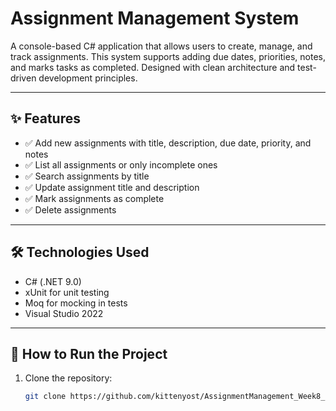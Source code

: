 ﻿# Assignment Management System

A console-based C# application that allows users to create, manage, and track assignments. This system supports adding due dates, priorities, notes, and marks tasks as completed. Designed with clean architecture and test-driven development principles.

---

## ✨ Features
- ✅ Add new assignments with title, description, due date, priority, and notes  
- ✅ List all assignments or only incomplete ones  
- ✅ Search assignments by title  
- ✅ Update assignment title and description  
- ✅ Mark assignments as complete  
- ✅ Delete assignments  

---

## 🛠 Technologies Used
- C# (.NET 9.0)  
- xUnit for unit testing  
- Moq for mocking in tests  
- Visual Studio 2022  

---

## 🚀 How to Run the Project

1. Clone the repository:
   ```bash
   git clone https://github.com/kittenyost/AssignmentManagement_Week8_Final.git
